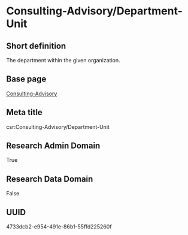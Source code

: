 # Consulting-Advisory/Department-Unit
## Short definition
The department within the given organization.
## Base page
[Consulting-Advisory](../../Objects/Consulting-Advisory.md)
## Meta title
csr:Consulting-Advisory/Department-Unit
## Research Admin Domain
True
## Research Data Domain
False
## UUID
4733dcb2-e954-491e-86b1-55ffd225260f
